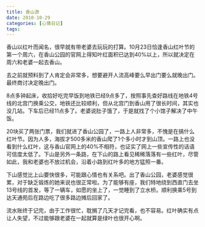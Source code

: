```yaml
---
title: 香山游
date: 2010-10-29
categories: [心情日记]
tags:
---
```


香山以红叶而闻名，很早就有带老婆去玩玩的打算。10月23日恰逢香山红叶节的第一个周六，在香山公园的官网上得知叶红面积已达到40%以上，所以就决定在周六和老婆一起去香山。

去之前就预料到了人肯定会非常多，想要避开人流高峰要么早出门要么就晚出门。最终商讨决定晚出门。

8点多钟起床，收拾好吃完早饭到地铁已经9点多了，按照事先查好路线在地铁4号线的北宫门换乘公交，地铁还比较顺利，但从北宫门到香山用了很长时间，其实也没几站。下车后已经11点多了。老婆说肚子饿了，于是就找了个小馆子解决了中午饭。

20块买了两张门票，我们就进了香山公园了，一路上人非常多，不愧是在搞什么红叶节。因为人多，海拔才500多米的香山爬了1个多小时才到山顶。一路上也没看到什么红叶，这与香山官网上的40%不相符，也证实了网上一些宣传性的话语可信度太低了。下山是另外一条路，在下山的路上看见稀稀落落有一些红叶，尽管如此，我和老婆也不放过机会，沿着小路到红叶多的地方猛照一番。

下山感觉比上山要快很多，可能跟心情也有关系吧。出了香山公园，老婆感觉很累，对于缺乏锻炼的她来说也很正常啦。为了能够有座，我们特地绕到西直门去坐13号线的首发，等了一辆车，如愿的坐上了，一觉睡到了立水桥。顺利换乘5号到达天通苑后在路边吃了很多路边摊后回家了。

流水账终于记完，由于工作很忙，耽搁了几天才记完看，也不容易。红叶确实有点让人失望，不过能够跟老婆在一起就算是绿叶也很开心啊。


